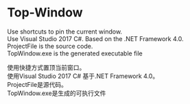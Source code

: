 # Top-Window
Use shortcuts to pin the current window.  
Use Visual Studio 2017 C#. Based on the .NET Framework 4.0.  
ProjectFile is the source code.  
TopWindow.exe is the generated executable file  

使用快捷方式置顶当前窗口。  
使用Visual Studio 2017 C# 基于.NET Framework 4.0。  
ProjectFile是源代码。  
TopWindow.exe是生成的可执行文件  
